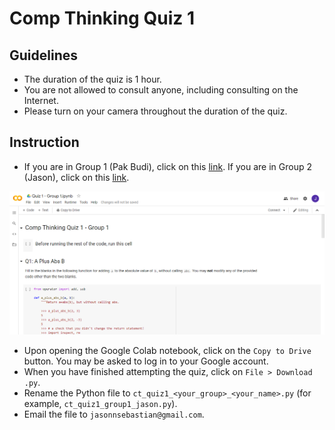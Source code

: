 # Comp Thinking Quiz 1

## Guidelines

- The duration of the quiz is 1 hour.
- You are not allowed to consult anyone, including consulting on the Internet.
- Please turn on your camera throughout the duration of the quiz.

## Instruction

- If you are in Group 1 (Pak Budi), click on this [link](https://colab.research.google.com/drive/1K9LAi3nNDEPspY2ic-il5RDmcKaLwh6m). If you are in Group 2 (Jason), click on this [link](https://colab.research.google.com/drive/1n3e2L-r8kax23ACzgiW91TnfG_1M0lDG).

![](docs/1.png)

- Upon opening the Google Colab notebook, click on the `Copy to Drive` button. You may be asked to log in to your Google account. 
- When you have finished attempting the quiz, click on `File > Download .py`.
- Rename the Python file to `ct_quiz1_<your_group>_<your_name>.py` (for example, `ct_quiz1_group1_jason.py`).
- Email the file to `jasonnsebastian@gmail.com`.
